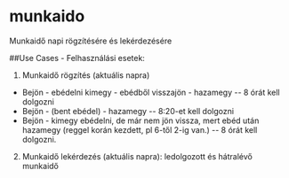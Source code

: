 # munkaido
Munkaidő napi rögzítésére és lekérdezésére

##Use Cases - Felhasználási esetek:
1. Munkaidő rögzítés (aktuális napra)
  * Bejön - ebédelni kimegy - ebédből visszajön - hazamegy -- 8 órát kell dolgozni
  * Bejön - (bent ebédel) - hazamegy -- 8:20-et kell dolgozni
  * Bejön - kimegy ebédelni, de már nem jön vissza, mert ebéd után hazamegy (reggel korán kezdett, pl 6-től 2-ig van.) -- 8 órát kell dolgozni.
2. Munkaidő lekérdezés (aktuális napra): ledolgozott és hátralévő munkaidő
